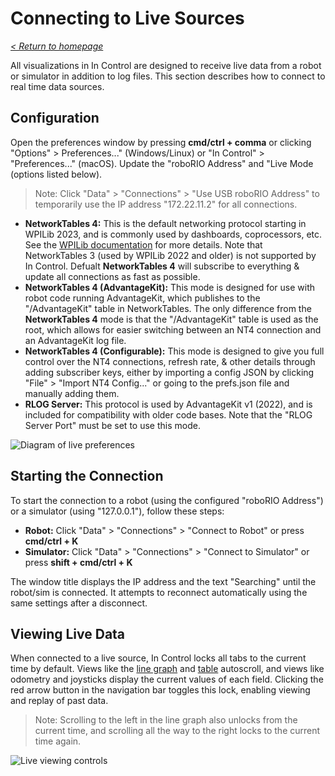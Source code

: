 # Connecting to Live Sources

_[< Return to homepage](/docs/INDEX.md)_

All visualizations in In Control are designed to receive live data from a robot or simulator in addition to log files. This section describes how to connect to real time data sources.

## Configuration

Open the preferences window by pressing **cmd/ctrl + comma** or clicking "Options" > Preferences..." (Windows/Linux) or "In Control" > "Preferences..." (macOS). Update the "roboRIO Address" and "Live Mode (options listed below).

> Note: Click "Data" > "Connections" > "Use USB roboRIO Address" to temporarily use the IP address "172.22.11.2" for all connections.

- **NetworkTables 4:** This is the default networking protocol starting in WPILib 2023, and is commonly used by dashboards, coprocessors, etc. See the [WPILib documentation](https://docs.wpilib.org/en/stable/docs/software/networktables/index.html) for more details. Note that NetworkTables 3 (used by WPILib 2022 and older) is not supported by In Control. Defualt **NetworkTables 4** will subscribe to everything & update all connections as fast as possible.
- **NetworkTables 4 (AdvantageKit):** This mode is designed for use with robot code running AdvantageKit, which publishes to the "/AdvantageKit" table in NetworkTables. The only difference from the **NetworkTables 4** mode is that the "/AdvantageKit" table is used as the root, which allows for easier switching between an NT4 connection and an AdvantageKit log file.
- **NetworkTables 4 (Configurable):** This mode is designed to give you full control over the NT4 connections, refresh rate, & other details through adding subscriber keys, either by importing a config JSON by clicking "File" > "Import NT4 Config..." or going to the prefs.json file and manually adding them.
- **RLOG Server:** This protocol is used by AdvantageKit v1 (2022), and is included for compatibility with older code bases. Note that the "RLOG Server Port" must be set to use this mode.

![Diagram of live preferences](/docs/resources/open-live/open-live-1.png)

## Starting the Connection

To start the connection to a robot (using the configured "roboRIO Address") or a simulator (using "127.0.0.1"), follow these steps:

- **Robot:** Click "Data" > "Connections" > "Connect to Robot" or press **cmd/ctrl + K**
- **Simulator:** Click "Data" > "Connections" > "Connect to Simulator" or press **shift + cmd/ctrl + K**

The window title displays the IP address and the text "Searching" until the robot/sim is connected. It attempts to reconnect automatically using the same settings after a disconnect.

## Viewing Live Data

When connected to a live source, In Control locks all tabs to the current time by default. Views like the [line graph](/docs/tabs/LINE-GRAPH.md) and [table](/docs/tabs/TABLE.md) autoscroll, and views like odometry and joysticks display the current values of each field. Clicking the red arrow button in the navigation bar toggles this lock, enabling viewing and replay of past data.

> Note: Scrolling to the left in the line graph also unlocks from the current time, and scrolling all the way to the right locks to the current time again.

![Live viewing controls](/docs/resources/open-live/open-live-2.gif)
